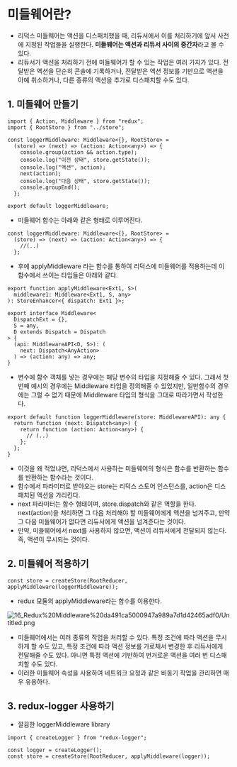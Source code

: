 # 미들웨어란?

- 리덕스 미들웨어는 액션을 디스패치했을 때, 리듀서에서 이를 처리하기에 앞서 사전에 지정된 작업들을 실행한다. **미들웨어는 액션과 리듀서 사이의 중간자**라고 볼 수 있다.
- 리듀서가 액션을 처리하기 전에 미들웨어가 할 수 있는 작업은 여러 가지가 있다. 전달받은 액션을 단순히 콘솔에 기록하거나, 전달받은 액션 정보를 기반으로 액션을 아예 취소하거나, 다른 종류의 액션을 추가로 디스패치할 수도 있다.

## 1. 미들웨어 만들기

```tsx
import { Action, Middleware } from "redux";
import { RootStore } from "../store";

const loggerMiddleware: Middleware<{}, RootStore> =
  (store) => (next) => (action: Action<any>) => {
    console.group(action && action.type);
    console.log("이전 상태", store.getState());
    console.log("액션", action);
    next(action);
    console.log("다음 상태", store.getState());
    console.groupEnd();
  };

export default loggerMiddleware;
```

- 미들웨어 함수는 아래와 같은 형태로 이루어진다.

```tsx
const loggerMiddleware: Middleware<{}, RootStore> =
  (store) => (next) => (action: Action<any>) => {
    //(..)
  };
```

- 후에 applyMiddleware 라는 함수를 통하여 리덕스에 미들웨어를 적용하는데 이 함수에서 쓰이는 타입들은 아래와 같다.

```tsx
export function applyMiddleware<Ext1, S>(
  middleware1: Middleware<Ext1, S, any>
): StoreEnhancer<{ dispatch: Ext1 }>;
```

```tsx
export interface Middleware<
  DispatchExt = {},
  S = any,
  D extends Dispatch = Dispatch
> {
  (api: MiddlewareAPI<D, S>): (
    next: Dispatch<AnyAction>
  ) => (action: any) => any;
}
```

- 변수에 함수 객체를 넣는 경우에는 해당 변수의 타입을 지정해줄 수 있다. 그래서 첫 번째 예시의 경우에는 Middleware 타입을 정의해줄 수 있었지만, 일반함수의 경우에는 그럴 수 없기 때문에 Middleware 타입의 형식을 그대로 따라가면서 작성한다.

```tsx
export default function loggerMiddleware(store: MiddlewareAPI): any {
  return function (next: Dispatch<any>) {
    return function (action: Action<any>) {
      // (..)
    };
  };
}
```

- 이것을 왜 적었냐면, 리덕스에서 사용하는 미들웨어의 형식은 함수를 반환하는 함수를 반환하는 함수라는 것이다.
- 함수에서 파라미터로 받아오는 store는 리덕스 스토어 인스턴스를, action은 디스패치된 액션을 가리킨다.
- next 파라미터는 함수 형태이며, store.dispatch와 같은 역할을 한다. next(action)을 처리하면 그 다음 처리해야 할 미들웨어에게 액션을 넘겨주고, 만약 그 다음 미들웨어가 없다면 리듀서에게 액션을 넘겨준다는 것이다.
- 만약, 미들웨어에서 next를 사용하지 않으면, 액션이 리듀서에게 전달되지 않는다. 즉, 액션이 무시되는 것이다.

## 2. 미들웨어 적용하기

```tsx
const store = createStore(RootReducer, applyMiddleware(loggerMiddleware));
```

- redux 모듈의 applyMiddleware라는 함수를 이용한다.

![16_Redux%20Middleware%20da491ca5000947a989a7d1d42465adf0/Untitled.png](16_Redux%20Middleware%20da491ca5000947a989a7d1d42465adf0/Untitled.png)

- 미들웨어에서는 여러 종류의 작업을 처리할 수 있다. 특정 조건에 따라 액션을 무시하게 할 수도 있고, 특정 조건에 따라 액션 정보를 가로채서 변경한 후 리듀서에게 전달해줄 수도 있다. 아니면 특정 액션에 기반하여 번거로운 액션을 여러 번 디스패치할 수도 있다.
- 이러한 미들웨어 속성을 사용하여 네트워크 요청과 같은 비동기 작업을 관리하면 매우 유용하다.

## 3. redux-logger 사용하기

- 깔끔한 loggerMiddleware library

```tsx
import { createLogger } from "redux-logger";

const logger = createLogger();
const store = createStore(RootReducer, applyMiddleware(logger));
```
